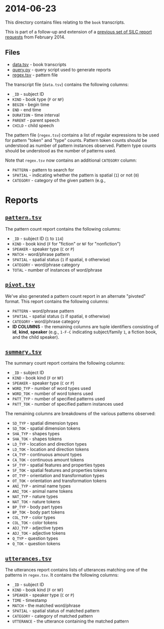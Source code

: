 # 2014-06-23 

This directory contains files relating to the `book` transcripts.

This is part of a follow-up and extension of a [previous set of SILC report
requests](https://github.com/joyrexus/silc/tree/master/reports/joanna/2014-02-28) from February 2014.


## Files

* [data.tsv](data.tsv) - book transcripts
* [query.py](query.py) - query script used to generate reports
* [regex.tsv](../../regex.tsv) - pattern file

The transcript file (`data.tsv`) contains the following columns:

* `_ID` - subject ID
* `KIND` - book type (`F` or `NF`)
* `BEGIN` - begin time
* `END` - end time
* `DURATION` - time interval
* `PARENT` - parent speech
* `CHILD` - child speech

The pattern file (`regex.tsv`) contains a list of regular expressions to be used for pattern "token" and "type" counts. Pattern token counts should be understood as number of pattern instances observed. Pattern type counts should be understood as the number of patterns used.  

Note that `regex.tsv` now contains an additional `CATEGORY` column:

* `PATTERN` - pattern to search for
* `SPATIAL` - indicating whether the pattern is spatial (`1`) or not (`0`)
* `CATEGORY` - category of the given pattern (e.g., 


# Reports

## [`pattern.tsv`](pattern.tsv)

The pattern count report contains the following columns:

* `_ID` - subject ID (`1` to `114`)
* `KIND` - book kind (`F` for "fiction" or `NF` for "nonfiction")
* `SPEAKER` - speaker type (`C` or `P`)
* `MATCH` - word/phrase pattern
* `SPATIAL` - spatial status (`1` if spatial, `0` otherwise)
* `CATEGORY` - word/phrase category
* `TOTAL` - number of instances of word/phrase


## [`pivot.tsv`](pivot.tsv)

We've also generated a pattern count report in an alternate "pivoted"
format.  This report contains the following columns:

* `PATTERN` - word/phrase pattern
* `SPATIAL` - spatial status (`1` if spatial, `0` otherwise)
* `CATEGORY` - word/phrase category
* **ID COLUMNS** - the remaining columns are tuple identifiers consisting of
  **id**, **kind**, **speaker** (e.g., `1-F-C` indicating subject/family
  `1`, a fiction book, and the child speaker).


## [`summary.tsv`](summary.tsv)

The summary count report contains the following columns:

* `_ID` - subject ID
* `KIND` - book kind (`F` or `NF`)
* `SPEAKER` - speaker type (`C` or `P`)
* `WORD_TYP` - number of word types used
* `WORD_TOK` - number of word tokens used
* `PATT_TYP` - number of specified patterns used
* `PATT_TOK` - number of specified pattern instances used

The remaining columns are breakdowns of the various patterns observed:

* `SD_TYP` - spatial dimension types
* `SD_TOK` - spatial dimension tokens
* `SHA_TYP` - shapes types
* `SHA_TOK` - shapes tokens
* `LD_TYP` - location and direction types
* `LD_TOK` - location and direction tokens
* `CA_TYP` - continuous amount types
* `CA_TOK` - continuous amount tokens
* `SF_TYP` - spatial features and properties types
* `SF_TOK` - spatial features and properties tokens
* `OT_TYP` - orientation and transformation types
* `OT_TOK` - orientation and transformation tokens
* `ANI_TYP` - animal name types
* `ANI_TOK` - animal name tokens
* `NAT_TYP` - nature types
* `NAT_TOK` - nature tokens
* `BP_TYP` - body part types
* `BP_TOK` - body part tokens
* `COL_TYP` - color types
* `COL_TOK` - color tokens
* `ADJ_TYP` - adjective types
* `ADJ_TOK` - adjective tokens
* `Q_TYP` - question types
* `Q_TOK` - question tokens


## [`utterances.tsv`](utterances.tsv)

The utterances report contains lists of utterances matching one of the
patterns in `regex.tsv`.  It contains the following columns:

* `_ID` - subject ID
* `KIND` - book kind (`F` or `NF`)
* `SPEAKER` - speaker type (`C` or `P`)
* `TIME` - timestamp
* `MATCH` - the matched word/phrase
* `SPATIAL` - spatial status of matched pattern
* `CATEGORY` - category of matched pattern
* `UTTERANCE` - the utterance containing the matched pattern
